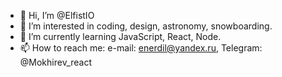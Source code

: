 - 👋 Hi, I’m @ElfistIO
- 👀 I’m interested in coding, design, astronomy, snowboarding.
- 🌱 I’m currently learning JavaScript, React, Node.
- 📫 How to reach me: e-mail: enerdil@yandex.ru, Telegram: @Mokhirev_react

<!---
ElfistIO/ElfistIO is a ✨ special ✨ repository because its `README.md` (this file) appears on your GitHub profile.
You can click the Preview link to take a look at your changes.
--->
